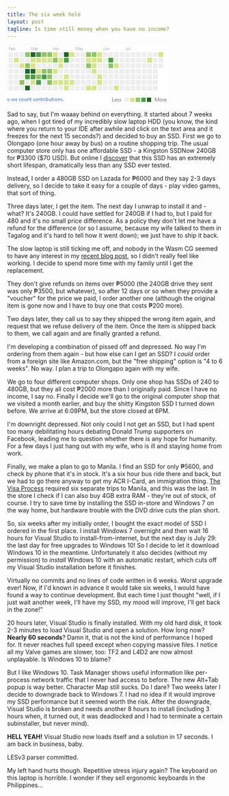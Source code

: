 ```yaml
---
title: The six week hole
layout: post
tagline: Is time still money when you have no income?
---
```


![](../blog/2016-08-16.png)

Sad to say, but I'm waaay behind on everything. It started about 7 weeks ago, when I got tired of my incredibly slow laptop HDD (you know, the kind where you return to your IDE after awhile and click on the text area and it freezes for the next 15 seconds?) and decided to buy an SSD. First we go to Olongapo (one hour away by bus) on a routine shopping trip. The usual computer store only has one affordable SSD - a Kingston SSDNow 240GB for ₱3300 ($70 USD). But online I [discover](http://ssdendurancetest.com/ssd-endurance-test-report/Kingston-SSDNow-V300-60) that this SSD has an extremely short lifespan, dramatically less than any SSD ever tested.

Instead, I order a 480GB SSD on Lazada for ₱6000 and they say 2-3 days delivery, so I decide to take it easy for a couple of days - play video games, that sort of thing.

Three days later, I get the item. The next day I unwrap to install it and - what? It's 240GB. I could have settled for 240GB if I had to, but I paid for 480 and it's no small price difference. As a policy they don't let me have a refund for the difference (or so I assume, because my wife talked to them in Tagalog and it's hard to tell how it went down); we just have to ship it back.

The slow laptop is still ticking me off, and nobody in the Wasm CG seemed to have any interest in my [recent blog post](http://loyc.net/2016/potential-new-les.html), so I didn't really feel like working. I decide to spend more time with my family until I get the replacement.

They don't give refunds on items over ₱5000 (the 240GB drive they sent was only ₱3500, but whatever), so after 12 days or so when they provide a "voucher" for the price we paid, I order another one (although the original item is gone now and I have to buy one that costs ₱200 more).

Two days later, they call us to say they shipped the wrong item again, and request that we refuse delivery of the item. Once the item is shipped back to them, we call again and are finally granted a refund.

I'm developing a combination of pissed off and depressed. No way I'm ordering from them again - but how else can I get an SSD? I _could_ order from a foreign site like Amazon.com, but the "free shipping" option is "4 to 6 weeks". No way. I plan a trip to Olongapo again with my wife.

We go to four different computer shops. Only one shop has SSDs of 240 to 480GB, but they all cost ₱2000 more than I originally paid. Since I have no income, I say no. Finally I decide we'll go to the original computer shop that we visited a month earlier, and buy the shitty Kingston SSD I turned down before. We arrive at 6:09PM, but the store closed at 6PM.

I'm downright depressed. Not only could I not get an SSD, but I had spent too many debilitating hours debating Donald Trump supporters on Facebook, leading me to question whether there is any hope for humanity. For a few days I just hang out with my wife, who is ill and staying home from work.

Finally, we make a plan to go to Manila. I find an SSD for only ₱5600, and check by phone that it's in stock. It's a six hour bus ride there and back, but we had to go there anyway to get my ACR I-Card, an immigration thing. [The Visa Process](http://qism.blogspot.com/2016/05/how-to-apply-for-filipino-13a-marriage.html) required six separate trips to Manila, and this was the last. In the store I check if I can also buy 4GB extra RAM - they're out of stock, of course. I try to save time by installing the SSD in-store and Windows 7 on the way home, but hardware trouble with the DVD drive cuts the plan short.

So, six weeks after my initially order, I bought the exact model of SSD I ordered in the first place. I install Windows 7 overnight and then wait 16 hours for Visual Studio to install-from-internet, but the next day is July 29: the last day for free upgrades to Windows 10! So I decide to let it download Windows 10 in the meantime. Unfortunately it also decides (without my permission) to _install_ Windows 10 with an automatic restart, which cuts off my Visual Studio installation before it finishes.

Virtually no commits and no lines of code written in 6 weeks. Worst upgrade ever! Now, if I'd known in advance it would take six weeks, I would have found a way to continue development. But each time I just thought "well, if I just wait another week, I'll have my SSD, my mood will improve, I'll get back in the zone!"

20 hours later, Visual Studio is finally installed. With my old hard disk, it took 2-3 minutes to load Visual Studio and open a solution. How long now? **Nearly 60 seconds**? Damn it, that is not the kind of performance I hoped for. It never reaches full speed except when copying massive files. I notice all my Valve games are slower, too: TF2 and L4D2 are now almost unplayable. Is Windows 10 to blame?

But I like Windows 10. Task Manager shows useful information like per-process network traffic that I never had access to before. The new Alt+Tab popup is way better. Character Map still sucks. Do I dare? Two weeks later I decide to downgrade back to Windows 7. I had no idea if it would improve my SSD performance but it seemed worth the risk. After the downgrade, Visual Studio is broken and needs another 8 hours to install (including 3 hours when, it turned out, it was deadlocked and I had to terminate a certain subinstaller, but never mind).

**HELL YEAH!** Visual Studio now loads itself and a solution in 17 seconds. I am back in business, baby.

LESv3 parser committed.

My left hand hurts though. Repetitive stress injury again? The keyboard on this laptop is horrible. I wonder if they sell ergonomic keyboards in the Philippines...
